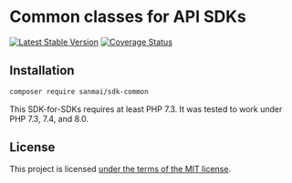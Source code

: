 # Common classes for API SDKs

[![Latest Stable Version](https://poser.pugx.org/sanmai/sdk-common/v/stable)](https://packagist.org/packages/sanmai/sdk-common)
[![Coverage Status](https://coveralls.io/repos/github/sanmai/sdk-common/badge.svg?branch=main)](https://coveralls.io/github/sanmai/sdk-common?branch=main)

## Installation

```bash
composer require sanmai/sdk-common
```

This SDK-for-SDKs requires at least PHP 7.3. It was tested to work under PHP 7.3, 7.4, and 8.0.

## License

This project is licensed [under the terms of the MIT license](LICENSE).




